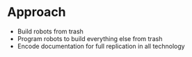 # Approach

- Build robots from trash
- Program robots to build everything else from trash
- Encode documentation for full replication in all technology